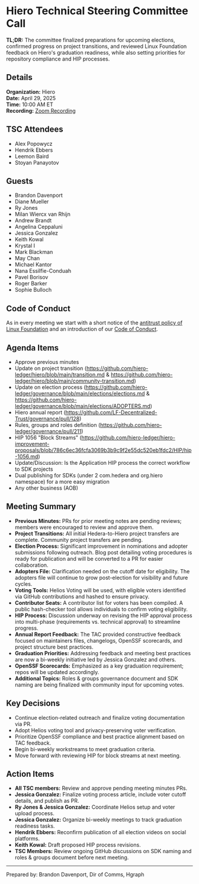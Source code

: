 
# Hiero Technical Steering Committee Call

**TL;DR:** The committee finalized preparations for upcoming elections, confirmed progress on project transitions, and reviewed Linux Foundation feedback on Hiero's graduation readiness, while also setting priorities for repository compliance and HIP processes.

## Details

**Organization:** Hiero  
**Date:** April 29, 2025  
**Time:** 10:00 AM ET  
**Recording:** [Zoom Recording](https://zoom.us/rec/share/qM6DYPJV9DDM8Vo9C-nanHzWER6HUoin3hlQgURIhecQpLp3A9U7XtjKNblVvm0.8YpyLGW2epVmyh0q)

## TSC Attendees

- Alex Popowycz
- Hendrik Ebbers
- Leemon Baird
- Stoyan Panayotov

## Guests

- Brandon Davenport
- Diane Mueller
- Ry Jones
- Milan Wiercx van Rhijn
- Andrew Brandt
- Angelina Ceppaluni
- Jessica Gonzalez
- Keith Kowal
- Krystal I
- Mark Blackman
- May Chan
- Michael Kantor
- Nana Essilfie-Conduah
- Pavel Borisov
- Roger Barker
- Sophie Bulloch

## Code of Conduct

As in every meeting we start with a short notice of the [antitrust policy of Linux Foundation](https://www.linuxfoundation.org/legal/antitrust-policy) and an introduction of our [Code of Conduct](https://www.lfdecentralizedtrust.org/code-of-conduct).

## Agenda Items

- Approve previous minutes 
- Update on project transition (https://github.com/hiero-ledger/hiero/blob/main/transition.md & https://github.com/hiero-ledger/hiero/blob/main/community-transition.md)
- Update on election process (https://github.com/hiero-ledger/governance/blob/main/elections/elections.md & https://github.com/hiero-ledger/governance/blob/main/elections/ADOPTERS.md)
- Hiero annual report (https://github.com/LF-Decentralized-Trust/governance/pull/128)
- Rules, groups and roles definition (https://github.com/hiero-ledger/governance/pull/211)
- HIP 1056 "Block Streams" (https://github.com/hiero-ledger/hiero-improvement-proposals/blob/786c6ec36fcfa3069b3b9c9f2e55dc520eb1fdc2/HIP/hip-1056.md)
- Update/Discussion: Is the Application HIP process the correct workflow to SDK projects
- Dual publishing for SDKs (under 2 com.hedera and org.hiero namespace) for a more easy migration
- Any other business (AOB)

## Meeting Summary

- **Previous Minutes:** PRs for prior meeting notes are pending reviews; members were encouraged to review and approve them.
- **Project Transitions:** All initial Hedera-to-Hiero project transfers are complete. Community project transfers are pending.
- **Election Process:** Significant improvement in nominations and adopter submissions following outreach. Blog post detailing voting procedures is ready for publication and will be converted to a PR for easier collaboration.
- **Adopters File:** Clarification needed on the cutoff date for eligibility. The adopters file will continue to grow post-election for visibility and future cycles.
- **Voting Tools:** Helios Voting will be used, with eligible voters identified via GitHub contributions and hashed to ensure privacy.
- **Contributor Seats:** A contributor list for voters has been compiled. A public hash-checker tool allows individuals to confirm voting eligibility.
- **HIP Process:** Discussion underway on revising the HIP approval process into multi-phase (requirements vs. technical approval) to streamline progress.
- **Annual Report Feedback:** The TAC provided constructive feedback focused on maintainers files, changelogs, OpenSSF scorecards, and project structure best practices.
- **Graduation Priorities:** Addressing feedback and meeting best practices are now a bi-weekly initiative led by Jessica Gonzalez and others.
- **OpenSSF Scorecards:** Emphasized as a key graduation requirement; repos will be updated accordingly.
- **Additional Topics:** Roles & groups governance document and SDK naming are being finalized with community input for upcoming votes.

## Key Decisions

- Continue election-related outreach and finalize voting documentation via PR.
- Adopt Helios voting tool and privacy-preserving voter verification.
- Prioritize OpenSSF compliance and best practice alignment based on TAC feedback.
- Begin bi-weekly workstreams to meet graduation criteria.
- Move forward with reviewing HIP for block streams at next meeting.

## Action Items

- **All TSC members:** Review and approve pending meeting minutes PRs.
- **Jessica Gonzalez:** Finalize voting process article, include voter cutoff details, and publish as PR.
- **Ry Jones & Jessica Gonzalez:** Coordinate Helios setup and voter upload process.
- **Jessica Gonzalez:** Organize bi-weekly meetings to track graduation readiness tasks.
- **Hendrik Ebbers:** Reconfirm publication of all election videos on social platforms.
- **Keith Kowal:** Draft proposed HIP process revisions.
- **TSC Members:** Review ongoing GitHub discussions on SDK naming and roles & groups document before next meeting.

---

Prepared by: Brandon Davenport, Dir of Comms, Hgraph

